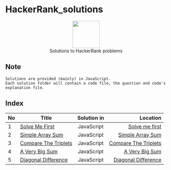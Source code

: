 # HackerRank_solutions

<p align="center">
    <a href="https://www.hackerrank.com/memon07">
        <img height=85 src="https://d3keuzeb2crhkn.cloudfront.net/hackerrank/assets/styleguide/logo_wordmark-f5c5eb61ab0a154c3ed9eda24d0b9e31.svg">
    </a>
    <br>Solutions to HackerRank problems
</p>

## Note
```
Solutions are provided (mainly) in JavaScript.
Each solution folder will contain a code file, the question and code's explanation file.  

```

## Index
| No | Title       | Solution in           | Location  |
| ----- | ------------- |:-------------:| -----:|
| 1 | [Solve Me First](https://www.hackerrank.com/challenges/solve-me-first/problem)     | JavaScript | [Solve me first](Problem%20Solving/Solve%20me%20first) |
| 2 | [Simple Array Sum](https://www.hackerrank.com/challenges/simple-array-sum/problem)     | JavaScript | [Simple Array Sum](Problem%20Solving/Simple%20Array%20Sum) |
| 3 | [Compare The Triplets](https://www.hackerrank.com/challenges/compare-the-triplets/problem) | JavaScript | [Compare The Triplets](Problem%20Solving/Compare%20The%20Triplets) |
| 4 | [A Very Big Sum](https://www.hackerrank.com/challenges/a-very-big-sum/problem) | JavaScript | [A Very Big Sum](Problem%20Solving/A%20Very%20Big%20Sum) |
| 5 | [Diagonal Difference](https://www.hackerrank.com/challenges/diagonal-difference/problem) | JavaScript | [Diagonal Difference](Problem%20Solving/Diagonal%20Difference) |
